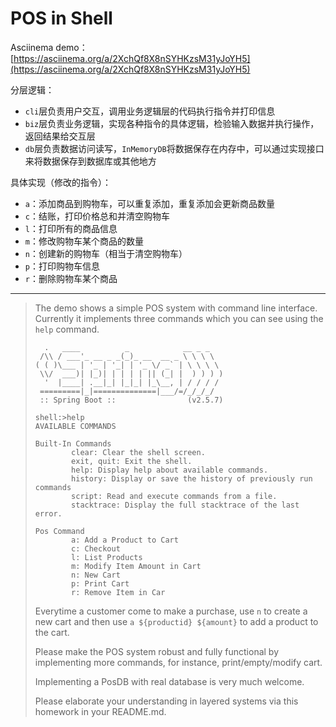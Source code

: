 # POS in Shell

Asciinema demo：[https://asciinema.org/a/2XchQf8X8nSYHKzsM31yJoYH5](https://asciinema.org/a/2XchQf8X8nSYHKzsM31yJoYH5)

分层逻辑：

- `cli`层负责用户交互，调用业务逻辑层的代码执行指令并打印信息
- `biz`层负责业务逻辑，实现各种指令的具体逻辑，检验输入数据并执行操作，返回结果给交互层
- `db`层负责数据访问读写，`InMemoryDB`将数据保存在内存中，可以通过实现接口来将数据保存到数据库或其他地方

具体实现（修改的指令）：

- `a`：添加商品到购物车，可以重复添加，重复添加会更新商品数量
- `c`：结账，打印价格总和并清空购物车
- `l`：打印所有的商品信息
- `m`：修改购物车某个商品的数量
- `n`：创建新的购物车（相当于清空购物车）
- `p`：打印购物车信息
- `r`：删除购物车某个商品

---

> The demo shows a simple POS system with command line interface. Currently it implements three commands which you can see using the `help` command.
>
> ```shell
>   .   ____          _            __ _ _
>  /\\ / ___'_ __ _ _(_)_ __  __ _ \ \ \ \
> ( ( )\___ | '_ | '_| | '_ \/ _` | \ \ \ \
>  \\/  ___)| |_)| | | | | || (_| |  ) ) ) )
>   '  |____| .__|_| |_|_| |_\__, | / / / /
>  =========|_|==============|___/=/_/_/_/
>  :: Spring Boot ::                (v2.5.7)
>  
> shell:>help
> AVAILABLE COMMANDS
>
> Built-In Commands
>         clear: Clear the shell screen.
>         exit, quit: Exit the shell.
>         help: Display help about available commands.
>         history: Display or save the history of previously run commands
>         script: Read and execute commands from a file.
>         stacktrace: Display the full stacktrace of the last error.
>
> Pos Command
>         a: Add a Product to Cart
>         c: Checkout
>         l: List Products
>         m: Modify Item Amount in Cart
>         n: New Cart
>         p: Print Cart
>         r: Remove Item in Car
> ```
>
> Everytime a customer come to make a purchase, use `n` to create a new cart and then use `a ${productid} ${amount}` to add a product to the cart.
>
> Please make the POS system robust and fully functional by implementing more commands, for instance, print/empty/modify cart.
>
> Implementing a PosDB with real database is very much welcome. 
>
> Please elaborate your understanding in layered systems via this homework in your README.md.
